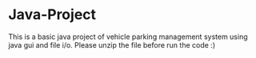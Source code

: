 # Java-Project
This is a basic java project of vehicle parking management system using java gui and file i/o.
Please unzip the file before run the code :)
